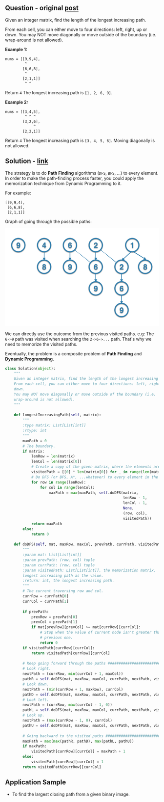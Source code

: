Question - original [post](https://leetcode.com/problems/longest-increasing-path-in-a-matrix/)
----------------------------------------------------------------------------------------------

Given an integer matrix, find the length of the longest increasing path.

From each cell, you can either move to four directions: left, right, up or down. You may NOT move diagonally or move outside of the boundary (i.e. wrap-around is not allowed).

**Example 1:**

```
nums = [[9,9,4],
         ^
        [6,6,8],
         ^
        [2,1,1]]
         ^ ^
```

Return `4`
The longest increasing path is `[1, 2, 6, 9]`.

**Example 2:**

```
nums = [[3,4,5],
         ^ ^ ^
        [3,2,6],
             ^
        [2,2,1]]
```

Return `4`
The longest increasing path is `[3, 4, 5, 6]`. Moving diagonally is not allowed.

Solution - [link](answer.py)
----------------------------

The strategy is to do **Path Finding** algorithms (`DFS`, `BFS`, ...)
to every element. In order to make the path-finding process faster, you could apply the memorization technique from Dynamic Programming to it.

For example:

```
[[9,9,4],
 [6,6,8],
 [2,1,1]]
```

Graph of going through the possible paths:

![path finding](sample-01.png)

We can directly use the outcome from the previous visited paths. e.g: The `6->9` path was visited when searching the `2->6->...` path. That's why we need to memorize the visited paths.

Eventually, the problem is a composite problem of **Path Finding** and **Dynamic Programming**.

```python
class Solution(object):
    """
    Given an integer matrix, find the length of the longest increasing path.
    From each cell, you can either move to four directions: left, right, up or
    down.
    You may NOT move diagonally or move outside of the boundary (i.e.
    wrap-around is not allowed).
    """

    def longestIncreasingPath(self, matrix):
        """
        :type matrix: List[List[int]]
        :rtype: int
        """
        maxPath = 0
        # The boundary.
        if matrix:
            lenRow = len(matrix)
            lenCol = len(matrix[0])
            # Create a copy of the given matrix, where the elements are -1.
            visitedPath = [[0] * len(matrix[0]) for _ in range(len(matrix))]
            # Do DFS (or BFS, A*, ...whatever) to every element in the matrix.
            for row in range(lenRow):
                for col in range(lenCol):
                    maxPath = max(maxPath, self.doDFS(matrix,
                                                      lenRow - 1,
                                                      lenCol - 1,
                                                      None,
                                                      (row, col),
                                                      visitedPath))
            return maxPath
        else:
            return 0

    def doDFS(self, mat, maxRow, maxCol, prevPath, currPath, visitedPath):
        """
        :param mat: List[List[int]]
        :param prevPath: (row, col) tuple
        :param currPath: (row, col) tuple
        :param visitedPath: List[List[int]], the memorization matrix.
        longest increasing path as the value.
        :return: int, the longest increasing path.
        """
        # The current traversing row and col.
        currRow = currPath[0]
        currCol = currPath[1]

        if prevPath:
            prevRow = prevPath[0]
            prevCol = prevPath[1]
            if mat[prevRow][prevCol] >= mat[currRow][currCol]:
                # Stop when the value of current node isn't greater than the
                # previous one.
                return 0
        if visitedPath[currRow][currCol]:
            return visitedPath[currRow][currCol]

        # Keep going forward through the paths #################################
        # Look right.
        nextPath = (currRow, min(currCol + 1, maxCol))
        pathR = self.doDFS(mat, maxRow, maxCol, currPath, nextPath, visitedPath)
        # Look down.
        nextPath = (min(currRow + 1, maxRow), currCol)
        pathD = self.doDFS(mat, maxRow, maxCol, currPath, nextPath, visitedPath)
        # Look left.
        nextPath = (currRow, max(currCol - 1, 0))
        pathL = self.doDFS(mat, maxRow, maxCol, currPath, nextPath, visitedPath)
        # Look up.
        nextPath = (max(currRow - 1, 0), currCol)
        pathU = self.doDFS(mat, maxRow, maxCol, currPath, nextPath, visitedPath)

        # Going backward to the visited paths ##################################
        maxPath = max(max(pathR, pathD), max(pathL, pathU))
        if maxPath:
            visitedPath[currRow][currCol] = maxPath + 1
        else:
            visitedPath[currRow][currCol] = 1
        return visitedPath[currRow][currCol]
```

Application Sample
------------------
* To find the largest closing path from a given binary image.
